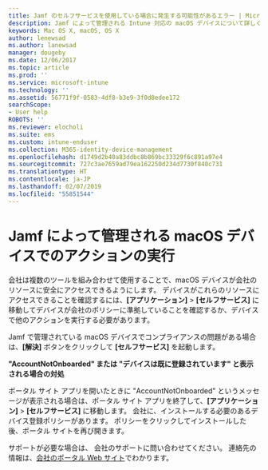 ```yaml
---
title: Jamf のセルフサービスを使用している場合に発生する可能性があるエラー | Microsoft Docs
description: Jamf によって管理される Intune 対応の macOS デバイスについて詳しく説明します。
keywords: Mac OS X, macOS, OS X
author: lenewsad
ms.author: lanewsad
manager: dougeby
ms.date: 12/06/2017
ms.topic: article
ms.prod: ''
ms.service: microsoft-intune
ms.technology: ''
ms.assetid: 56771f9f-0583-4df8-b3e9-3f0d8edee172
searchScope:
- User help
ROBOTS: ''
ms.reviewer: elocholi
ms.suite: ems
ms.custom: intune-enduser
ms.collection: M365-identity-device-management
ms.openlocfilehash: d1749d2b40a83ddbc8b869bc33329f6c891a97e4
ms.sourcegitcommit: 727c3ae7659ad79ea162250d234d7730f840c731
ms.translationtype: HT
ms.contentlocale: ja-JP
ms.lasthandoff: 02/07/2019
ms.locfileid: "55851544"
---
```

# <a name="performing-actions-on-a-macos-device-managed-by-jamf"></a>Jamf によって管理される macOS デバイスでのアクションの実行

会社は複数のツールを組み合わせて使用することで、macOS デバイスが会社のリソースに安全にアクセスできるようにします。 デバイスがこれらのリソースにアクセスできることを確認するには、**[アプリケーション]** > **[セルフサービス]** に移動してデバイスが会社のポリシーに準拠していることを確認するか、デバイスで他のアクションを実行する必要があります。

Jamf で管理されている macOS デバイスでコンプライアンスの問題がある場合は、**[解決]** ボタンをクリックして **[セルフサービス]** を起動します。

__"AccountNotOnboarded" または "デバイスは既に登録されています" と表示される場合の対処__

ポータル サイト アプリを開いたときに "AccountNotOnboarded" というメッセージが表示される場合は、ポータル サイト アプリを終了して、**[アプリケーション]** > **[セルフサービス]** に移動します。 会社に、インストールする必要のあるデバイス登録ポリシーがあります。 ポリシーをクリックしてインストールした後、ポータル サイトを再び開きます。

サポートが必要な場合は、 会社のサポートに問い合わせてください。 連絡先の情報は、[会社のポータル Web サイト](https://go.microsoft.com/fwlink/?linkid=2010980)でわかります。
